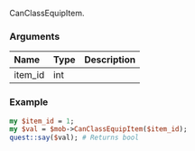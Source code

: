 CanClassEquipItem.
### Arguments
**Name**|**Type**|**Description**
:---|:---|:---
item_id|int|

### Example

```perl
my $item_id = 1;
my $val = $mob->CanClassEquipItem($item_id);
quest::say($val); # Returns bool
```